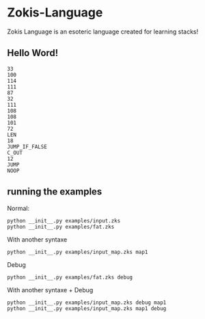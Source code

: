 Zokis-Language
==============

Zokis Language is an esoteric language created for learning stacks!


Hello Word!
-----------

```
33
100
114
111
87
32
111
108
108
101
72
LEN
18
JUMP_IF_FALSE
C_OUT
12
JUMP
NOOP
```


running the examples
--------------------

Normal:
```
python __init__.py examples/input.zks
python __init__.py examples/fat.zks
```

With another syntaxe
```
python __init__.py examples/input_map.zks map1
```

Debug
```
python __init__.py examples/fat.zks debug
```

With another syntaxe + Debug
```
python __init__.py examples/input_map.zks debug map1
python __init__.py examples/input_map.zks map1 debug
```